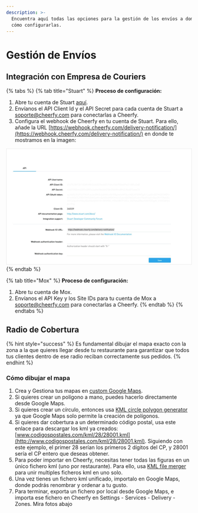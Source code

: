 ```yaml
---
description: >-
  Encuentra aquí todas las opciones para la gestión de los envíos a domicilio y
  cómo configurarlas.
---
```


# Gestión de Envíos

## Integración con Empresa de Couriers

{% tabs %}
{% tab title="Stuart" %}
**Proceso de configuración:**

1. Abre tu cuenta de Stuart [aquí](https://dashboard.stuart.com/).
2. Envíanos el API Client Id y el API Secret para cada cuenta de Stuart a [soporte@cheerfy.com](mailto:soporte@cheerfy.com) para conectarlas a Cheerfy.
3. Configura el webhook de Cheerfy en tu cuenta de Stuart. Para ello, añade la URL [https://webhook.cheerfy.com/delivery-notification/](https://webhook.cheerfy.com/delivery-notification/) en donde te mostramos en la imagen:

![](../.gitbook/assets/image%20%2860%29.png)
{% endtab %}

{% tab title="Mox" %}
**Proceso de configuración:**

1. Abre tu cuenta de Mox.
2. Envíanos el API Key y los Site IDs para tu cuenta de Mox a [soporte@cheerfy.com](mailto:soporte@cheerfy.com) para conectarlas a Cheerfy.
{% endtab %}
{% endtabs %}

## Radio de Cobertura

{% hint style="success" %}
Es fundamental dibujar el mapa exacto con la zona a la que quieres llegar desde tu restaurante para garantizar que todos tus clientes dentro de ese radio reciban correctamente sus pedidos.
{% endhint %}

### Cómo dibujar el mapa

1. Crea y  Gestiona tus mapas en [custom Google Maps](https://www.google.com/maps/d/u/0/).
2. Si quieres crear un polígono a mano, puedes hacerlo directamente desde Google Maps.
3. Si quieres crear un círculo, entonces usa [KML circle polygon generator](https://t.sidekickopen80.com/s1t/c/5/f18dQhb0S7lM8dDMPbW2n0x6l2B9nMJN7t5X-FfhMynW4Y92Qn3M2hXxW56dPbl4gz_sd102?te=W3R5hFj4cm2zwW3X-05h3F7-KLW3ZV6hS3K76ZWW3zhsHl1JzBqYW43Sm-p45SVD94mLXp1&si=7000000001726662&pi=3b31b7c5-8b91-4630-bc18-765dfa0800c0) ya que Google Maps solo permite la creación de polígonos.
4. Si quieres dar cobertura a un determinado código postal, usa este enlace para descargar los kml ya creados: [www.codigospostales.com/kml/28/28001.kml](http://www.codigospostales.com/kml/28/28001.kml). Siguiendo con este ejemplo, el primer 28 serían los primeros 2 dígitos del CP, y 28001 sería el CP entero que deseas obtener.
5. Para poder importar en Cheerfy, necesitas tener todas las figuras en un único fichero kml \(uno por restaurante\). Para ello, usa [KML file merger](https://t.sidekickopen80.com/s1t/c/5/f18dQhb0S7lM8dDMPbW2n0x6l2B9nMJN7t5X-FfhMynW4Y92Qn3M2hXxW56dPbl4gz_sd102?te=W3R5hFj4cm2zwW3X-06t3K8Q1Gw49hBZt48S2&si=7000000001726662&pi=3b31b7c5-8b91-4630-bc18-765dfa0800c0) para unir multiples ficheros kml en uno solo.
6. Una vez tienes un fichero kml unificado, importalo en Google Maps, donde podrás renombrar y ordenar a tu gusto.
7. Para terminar, exporta un fichero por local desde Google Maps, e importa ese fichero en Cheerfy en Settings - Services - Delivery - Zones. Mira fotos abajo

